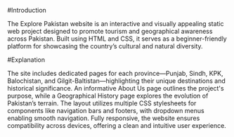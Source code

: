 #Introduction

The Explore Pakistan website is an interactive and visually appealing static web project designed to promote tourism and geographical awareness across Pakistan. Built using HTML and CSS, it serves as a beginner-friendly platform for showcasing the country’s cultural and natural diversity.

#Explanation

The site includes dedicated pages for each province—Punjab, Sindh, KPK, Balochistan, and Gilgit-Baltistan—highlighting their unique destinations and historical significance. An informative About Us page outlines the project's purpose, while a Geographical History page explores the evolution of Pakistan’s terrain. The layout utilizes multiple CSS stylesheets for components like navigation bars and footers, with dropdown menus enabling smooth navigation. Fully responsive, the website ensures compatibility across devices, offering a clean and intuitive user experience.
